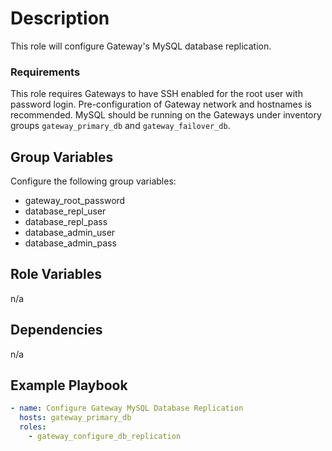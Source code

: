 # Description
This role will configure Gateway's MySQL database replication.

### Requirements

This role requires Gateways to have SSH enabled for the root user with password login.
Pre-configuration of Gateway network and hostnames is recommended.
MySQL should be running on the Gateways under inventory groups `gateway_primary_db` and `gateway_failover_db`.

Group Variables
---------------

Configure the following group variables:
- gateway_root_password
- database_repl_user
- database_repl_pass
- database_admin_user
- database_admin_pass

Role Variables
--------------

n/a

Dependencies
------------

n/a

Example Playbook
----------------

```yml
- name: Configure Gateway MySQL Database Replication
  hosts: gateway_primary_db
  roles:
    - gateway_configure_db_replication
```